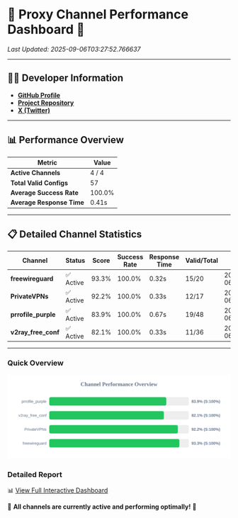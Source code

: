 # 🌟 Proxy Channel Performance Dashboard 🌟

_Last Updated: 2025-09-06T03:27:52.766637_

---

## 👩‍💻 Developer Information

- **[GitHub Profile](https://github.com/4n0nymou3)**  
- **[Project Repository](https://github.com/4n0nymou3/multi-proxy-config-fetcher)**  
- **[X (Twitter)](https://x.com/4n0nymou3)**  

---

## 📊 Performance Overview

| Metric                | Value       |
|-----------------------|-------------|
| **Active Channels**   | 4 / 4       |
| **Total Valid Configs** | 57          |
| **Average Success Rate** | 100.0%      |
| **Average Response Time** | 0.41s       |

---

## 📋 Detailed Channel Statistics

| Channel          | Status     | Score  | Success Rate | Response Time | Valid/Total | Last Success               |
|------------------|------------|--------|--------------|---------------|-------------|----------------------------|
| **freewireguard**  | ✅ Active  | 93.3%  | 100.0% | 0.32s         | 15/20       | 2025-09-06T03:27:52.764834 |
| **PrivateVPNs**  | ✅ Active  | 92.2%  | 100.0% | 0.33s         | 12/17       | 2025-09-06T03:27:52.418152 |
| **prrofile_purple**  | ✅ Active  | 83.9%  | 100.0% | 0.67s         | 19/48       | 2025-09-06T03:27:51.644315 |
| **v2ray_free_conf**  | ✅ Active  | 82.1%  | 100.0% | 0.33s         | 11/36       | 2025-09-06T03:27:52.054711 |

---

### Quick Overview
<div align="center">
  <a href="https://raw.githubusercontent.com/nullluser/NullRepo/refs/heads/main/assets/channel_stats_chart.svg">
    <img src="https://raw.githubusercontent.com/nullluser/NullRepo/refs/heads/main/assets/channel_stats_chart.svg" alt="Source Performance Statistics" width="800">
  </a>
</div>

### Detailed Report
📊 [View Full Interactive Dashboard](https://htmlpreview.github.io/?https://github.com/nullluser/NullRepo/blob/main/assets/performance_report.html)

🎉 **All channels are currently active and performing optimally!** 🎉
